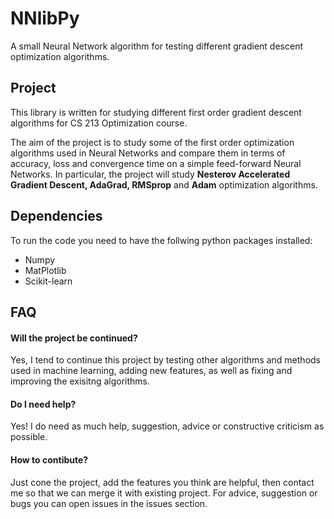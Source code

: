 # NNlibPy
A small Neural Network algorithm for testing different gradient descent optimization algorithms.

## Project
This library is written for studying different first order gradient descent algorithms for CS 213 Optimization course.

The aim of the project is to study some of the first order optimization algorithms used in Neural Networks and compare them in terms of accuracy, loss and convergence time on a simple feed-forward Neural Networks. In particular, the project will study __Nesterov Accelerated Gradient Descent, AdaGrad, RMSprop__ and __Adam__ optimization algorithms.

## Dependencies
To run the code you need to have the follwing python packages installed:
* Numpy
* MatPlotlib
* Scikit-learn
## FAQ
#### Will the project be continued?
Yes, I tend to continue this project by testing other algorithms and methods used in machine learning, adding new features, as well as fixing and improving the exisitng algorithms.

#### Do I need help?
Yes! I do need as much help, suggestion, advice or constructive criticism as possible.

#### How to contibute?
Just cone the project, add the features you think are helpful, then contact me so that we can merge it with existing project. For advice, suggestion or bugs you can open issues in the issues section.
